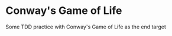 Conway's Game of Life
=====================

Some TDD practice with Conway's Game of Life as the end target
